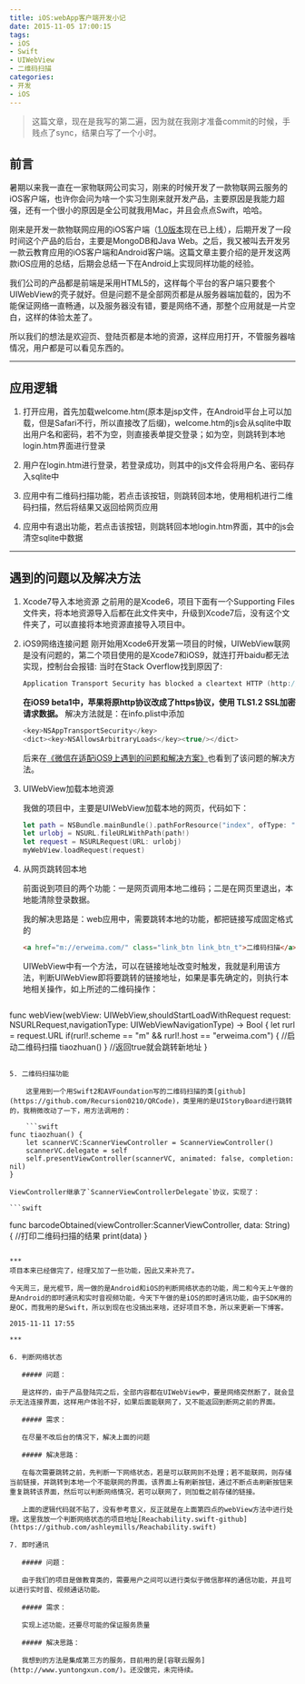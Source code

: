 ```yaml
---
title: iOS:webApp客户端开发小记
date: 2015-11-05 17:00:15
tags:
- iOS
- Swift
- UIWebView
- 二维码扫描
categories:
- 开发
- iOS
---
```


>这篇文章，现在是我写的第二遍，因为就在我刚才准备commit的时候，手贱点了sync，结果白写了一个小时。

## 前言
暑期以来我一直在一家物联网公司实习，刚来的时候开发了一款物联网云服务的iOS客户端，也许你会问为啥一个实习生刚来就开发产品，主要原因是我能力超强，还有一个很小的原因是全公司就我用Mac，并且会点点Swift，哈哈。

刚来是开发一款物联网应用的iOS客户端（[1.0版本](https://itunes.apple.com/us/app/iotcloud/id1045360550?l=zh&ls=1&mt=8)现在已上线），后期开发了一段时间这个产品的后台，主要是MongoDB和Java Web。之后，我又被叫去开发另一款云教育应用的iOS客户端和Android客户端。这篇文章主要介绍的是开发这两款iOS应用的总结，后期会总结一下在Android上实现同样功能的经验。

我们公司的产品都是前端是采用HTML5的，这样每个平台的客户端只要套个UIWebView的壳子就好。但是问题不是全部网页都是从服务器端加载的，因为不能保证网络一直畅通，以及服务器没有错，要是网络不通，那整个应用就是一片空白，这样的体验太差了。

所以我们的想法是欢迎页、登陆页都是本地的资源，这样应用打开，不管服务器啥情况，用户都是可以看见东西的。

***

## 应用逻辑

1. 打开应用，首先加载welcome.htm(原本是jsp文件，在Android平台上可以加载，但是Safari不行，所以直接改了后缀)，welcome.htm的js会从sqlite中取出用户名和密码，若不为空，则直接表单提交登录；如为空，则跳转到本地login.htm界面进行登录

2. 用户在login.htm进行登录，若登录成功，则其中的js文件会将用户名、密码存入sqlite中

3. 应用中有二维码扫描功能，若点击该按钮，则跳转回本地，使用相机进行二维码扫描，然后将结果又返回给网页应用

4. 应用中有退出功能，若点击该按钮，则跳转回本地login.htm界面，其中的js会清空sqlite中数据

***

## 遇到的问题以及解决方法

1. Xcode7导入本地资源
之前用的是Xcode6，项目下面有一个Supporting Files文件夹，将本地资源导入后都在此文件夹中，升级到Xcode7后，没有这个文件夹了，可以直接将本地资源直接导入项目中。

2. iOS9网络连接问题
刚开始用Xcode6开发第一项目的时候，UIWebView联网是没有问题的，第二个项目使用的是Xcode7和iOS9，就连打开baidu都无法实现，控制台会报错:
当时在Stack Overflow找到原因了:

	```swift
	Application Transport Security has blocked a cleartext HTTP (http://) resource load since it is insecure. Temporary exceptions can be configured via your app's Info.plist file.
	```

	**在iOS9 beta1中，苹果将原http协议改成了https协议，使用 TLS1.2 SSL加密请求数据。**
解决方法就是：在info.plist中添加

	```swift
	<key>NSAppTransportSecurity</key>
	<dict><key>NSAllowsArbitraryLoads</key><true/></dict>
	```
	后来在[《微信在适配iOS9上遇到的问题和解决方案》](http://www.infoq.com/cn/articles/wechat-ios9-adaptation)也看到了该问题的解决方法。

3. UIWebView加载本地资源

	我做的项目中，主要是UIWebView加载本地的网页，代码如下：
	
	```swift
	let path = NSBundle.mainBundle().pathForResource("index", ofType: "htm")
	let urlobj = NSURL.fileURLWithPath(path!)
	let request = NSURLRequest(URL: urlobj)
	myWebView.loadRequest(request)
	```

4. 从网页跳转回本地

	前面说到项目的两个功能：一是网页调用本地二维码；二是在网页里退出，本地能清除登录数据。

	我的解决思路是：web应用中，需要跳转本地的功能，都把链接写成固定格式的

	```html
	<a href="m://erweima.com/" class="link_btn link_btn_t">二维码扫描</a>
	```
	UIWebView中有一个方法，可以在链接地址改变时触发，我就是利用该方法，判断UIWebView即将要跳转的链接地址，如果是事先确定的，则执行本地相关操作，如上所述的二维码操作：

    ```swift
func webView(webView: UIWebView,shouldStartLoadWithRequest request: NSURLRequest,navigationType: UIWebViewNavigationType) -> Bool {
    let rurl = request.URL
    if(rurl!.scheme == "m" && rurl!.host == "erweima.com") { 
    //启动二维码扫描
    tiaozhuan()
    }
    //返回true就会跳转新地址
}
```

5. 二维码扫描功能

	这里用到一个用Swift2和AVFoundation写的二维码扫描的类[github](https://github.com/Recursion0210/QRCode)，类里用的是UIStoryBoard进行跳转的，我稍微改动了一下，用方法调用的：

    ```swift
func tiaozhuan() {
    let scannerVC:ScannerViewController = ScannerViewController()
    scannerVC.delegate = self
    self.presentViewController(scannerVC, animated: false, completion: nil)
}
```

    ViewController继承了`ScannerViewControllerDelegate`协议，实现了：
    
    ```swift
func barcodeObtained(viewController:ScannerViewController, data: String) {
    //打印二维码扫描的结果
    print(data)
}
```

***
项目本来已经做完了，经理又加了一些功能，因此又来补充了。

今天周三，是光棍节，周一做的是Android和iOS的判断网络状态的功能，周二和今天上午做的是Android的即时通讯和实时音视频功能，今天下午做的是iOS的即时通讯功能，由于SDK用的是OC，而我用的是Swift，所以到现在也没搞出来啥，还好项目不急，所以来更新一下博客。

2015-11-11 17:55

***

6. 判断网络状态

   ##### 问题：

   是这样的，由于产品登陆完之后，全部内容都在UIWebView中，要是网络突然断了，就会显示无法连接界面，这样用户体验不好，如果后面能联网了，又不能返回到断网之前的界面。

   ##### 需求：

   在尽量不改后台的情况下，解决上面的问题

   ##### 解决思路：

   在每次需要跳转之前，先判断一下网络状态，若是可以联网则不处理；若不能联网，则存储当前链接，并跳转到本地一个不能联网的界面，该界面上有刷新按钮，通过不断点击刷新按钮来重复跳转该界面，然后可以判断网络情况，若可以联网了，则加载之前存储的链接。

   上面的逻辑代码就不贴了，没有参考意义，反正就是在上面第四点的webView方法中进行处理。这里我放一个判断网络状态的项目地址[Reachability.swift-github](https://github.com/ashleymills/Reachability.swift)

7. 即时通讯

   ##### 问题：

   由于我们的项目是做教育类的，需要用户之间可以进行类似于微信那样的通信功能，并且可以进行实时音、视频通话功能。

   ##### 需求：

   实现上述功能，还要尽可能的保证服务质量

   ##### 解决思路：

   我想到的方法是集成第三方的服务，目前用的是[容联云服务](http://www.yuntongxun.com/)。还没做完，未完待续。  



